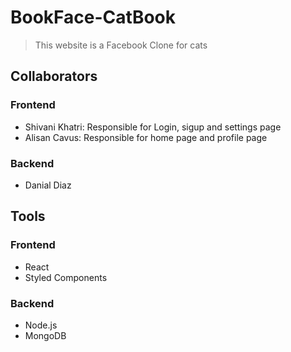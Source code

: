 # BookFace-CatBook
> This website is a Facebook Clone for cats 

## Collaborators
### Frontend
- Shivani Khatri: Responsible for Login, sigup and settings page
- Alisan Cavus: Responsible for home page and profile page

### Backend
- Danial Diaz

## Tools
### Frontend
- React
- Styled Components
###  Backend
- Node.js
- MongoDB

